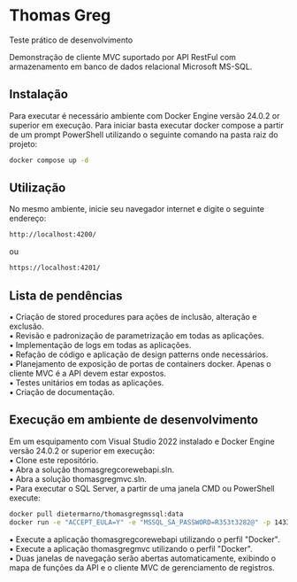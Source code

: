 # Thomas Greg
Teste prático de desenvolvimento

Demonstração de cliente MVC suportado por API RestFul com armazenamento em banco de dados relacional Microsoft MS-SQL.

## Instalação

Para executar é necessário ambiente com Docker Engine versão 24.0.2 or superior em execução.
Para iniciar basta executar docker compose a partir de um prompt PowerShell utilizando o seguinte comando na pasta raiz do projeto: 

```bash
docker compose up -d
```

## Utilização

No mesmo ambiente, inicie seu navegador internet e digite o seguinte endereço:

```bash
http://localhost:4200/
```
ou 

```bash
https://localhost:4201/
```

## Lista de pendências

▪ Criação de stored procedures para ações de inclusão, alteração e exclusão. \
▪ Revisão e padronização de parametrização em todas as aplicações. \
▪ Implementação de logs em todas as aplicações. \
▪ Refação de código e aplicação de design patterns onde necessários. \
▪ Planejamento de exposição de portas de containers docker. Apenas o cliente MVC é a API devem estar expostos. \
▪ Testes unitários em todas as aplicações. \
▪ Criação de documentação.

## Execução em ambiente de desenvolvimento

Em um esquipamento com Visual Studio 2022 instalado e Docker Engine versão 24.0.2 or superior em execução: \
▪ Clone este repositório. \
▪ Abra a solução thomasgregcorewebapi.sln. \
▪ Abra a solução thomasgregmvc.sln. \
▪ Para executar o SQL Server, a partir de uma janela CMD ou PowerShell execute:

```bash
docker pull dietermarno/thomasgregmssql:data
docker run -e "ACCEPT_EULA=Y" -e "MSSQL_SA_PASSWORD=R353t3282@" -p 1433:1433 -d dietermarno/thomasgregmssql:data
```

▪ Execute a aplicação thomasgregcorewebapi utilizando o perfil "Docker". \
▪ Execute a aplicação thomasgregmvc utilizando o perfil "Docker". \
▪ Duas janelas de navegação serão abertas automaticamente, exibindo o mapa de funções da API e o cliente MVC de gerenciamento de registros.
